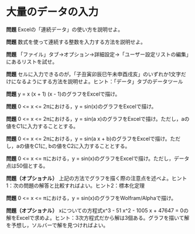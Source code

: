 # 大量のデータの入力

**問題** Excelの「連続データ」の使い方を説明せよ。

**問題** 数式を使って連続する整数を入力する方法を説明せよ。

**問題** 「ファイル」タブ→オプション→詳細設定→「ユーザー設定リストの編集」にあるリストを試せ。

**問題** セルに入力できるのが，「子丑寅卯辰巳午未申酉戌亥」のいずれか1文字だけになるようにする方法を説明せよ。ヒント：「データ」タブのデータツール

**問題** y = x (x + 1) (x - 1)のグラフをExcelで描け。

**問題** 0 <= x <= 2πにおける，y = sin(x)のグラフをExcelで描け。

**問題** 0 <= x <= 2πにおける，y = sin(a x)のグラフをExcelで描け。ただし，aの値をC1に入力することとする。

**問題** 0 <= x <= 2πにおける，y = sin(a x + b)のグラフをExcelで描け。ただし，aの値をC1に, bの値をC2に入力することとする。

**問題** 0 <= x <= πにおける，y = sin(x)のグラフをExcelで描け。ただし，データ点は50個とする。

**問題（オプショナル）** 上記の方法でグラフを描く際の注意点を述べよ。ヒント1：次の問題の解答と比較すればよい。ヒント2：標本化定理

**問題** 0 <= x <= πにおける，y = sin(x)のグラフをWolfram/Alphaで描け。

**問題（オプショナル）** xについての方程式x^3 - 51 x^2 - 1005 x + 47647 = 0の解をExcelで求めよ。ヒント：3次方程式だから解は3個ある。グラフを描いて解を予想し，ソルバーで解を見つければよい。

